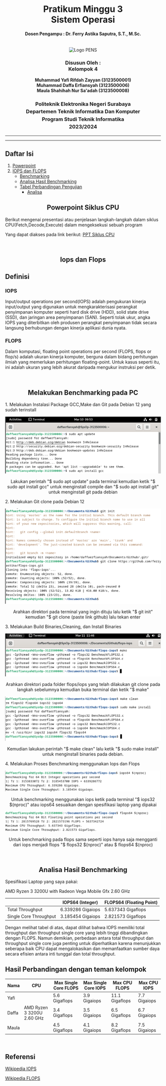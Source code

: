 <div align="center">
  <h1 style="text-align: center;font-weight: bold">Pratikum Minggu 3<br>Sistem Operasi</h1>
  <h4 style="text-align: center;">Dosen Pengampu : Dr. Ferry Astika Saputra, S.T., M.Sc.</h4>
</div>
<br/>
<div align="center">
  <img src="https://upload.wikimedia.org/wikipedia/id/4/44/Logo_PENS.png" alt="Logo PENS">
  <h3 style="text-align: center;">Disusun Oleh : <br>Kelompok 4</h3>
  <p style="text-align: center;">
    <strong>Muhammad Yafi Rifdah Zayyan (3123500001)</strong><br>
    <strong>Muhammad Daffa Erfiansyah (3123500006)</strong><br>
    <strong>Maula Shahihah Nur Sa'adah (3123500008)</strong>
  </p>

<h3 style="text-align: center;line-height: 1.5">Politeknik Elektronika Negeri Surabaya<br>Departemen Teknik Informatika Dan Komputer<br>Program Studi Teknik Informatika<br>2023/2024</h3>
  <hr><hr>
</div>

## Daftar Isi

1. [Powerpoint](#ppt)
2. [IOPS dan FLOPS](#iops-flops)
   - [Benchmarking](#benchmarking)
   - [Analisa Hasil Benchmarking](#analisa-hasil-benchmarking)
   - [Tabel Perbandingan Pengujian](#tabel-perbandingan-pengujian)
     - [Analisa](#analisa-pengujian)
     
<div align="center">

## Powerpoint Siklus CPU

</div>
<p>
Berikut mengenai presentasi atau penjelasan langkah-langkah dalam siklus CPU(Fetch,Decode,Execute) dalam mengeksekusi sebuah program

Yang dapat diakses pada link berikut: [PPT Siklus CPU](https://www.canva.com/design/DAF_RTHy4wk/7QWlAIIeue3ksGOfXBmg9Q/edit)

</p>
<br>
<div align="center">

## Iops dan Flops
</div>

<h2>Definisi</h2>

<h3>IOPS</h3>
<p>Input/output operations per second(IOPS) adalah pengukuran kinerja input/output yang digunakan untuk mengkarakterisasi perangkat penyimpanan komputer seperti hard disk drive (HDD), solid state drive (SSD), dan jaringan area penyimpanan (SAN). Seperti tolak ukur, angka IOPS yang diterbitkan oleh produsen perangkat penyimpanan tidak secara langsung berhubungan dengan kinerja aplikasi dunia nyata.</p>
<h3>FLOPS</h3>
<p>Dalam komputasi, floating point operations per second (FLOPS, flops or flop/s) adalah ukuran kinerja komputer, berguna dalam bidang perhitungan ilmiah yang memerlukan perhitungan floating-point. Untuk kasus seperti itu, ini adalah ukuran yang lebih akurat daripada mengukur instruksi per detik.</p>
<br>
<h2 align="center">Melakukan Benchmarking pada PC</h2>

<p>1. Melakukan Instalasi Package GCC,Make dan Git pada Debian 12 yang sudah terinstall</p>
<div align="center">

![App Screenshot](https://github.com/daffaerfiansyah/SysOp24-3123500006/blob/main/Minggu%203/Assets/IMG_Install%20Gcc.png?raw=true)
<p>Lakukan perintah "$ sudo apt update" pada terminal kemudian ketik "$ sudo apt install gcc" untuk menginstall compile dan "$ sudo apt install git" untuk menginstall git pada debian</p>
</div>

<p>2. Melakukan Git clone pada Debian 12</p>
<div align="center">

![App Screenshot](https://github.com/daffaerfiansyah/SysOp24-3123500006/blob/main/Minggu%203/Assets/IMG_Git%20clone.png?raw=true)
<p>Arahkan direktori pada terminal yang ingin dituju lalu ketik "$ git init" kemudian "$ git clone (paste link github) lalu tekan enter</p>
</div>
<p>3. Melakukan Build Binaries,Cleaning, dan Install Binaries</p>
<div align="center">

![App Screenshot](https://github.com/daffaerfiansyah/SysOp24-3123500006/blob/main/Minggu%203/Assets/IMG_make.png?raw=true)
<p>Arahkan direktori pada folder flops/iops yang telah dilakukan git clone pada langkah sebelumnya kemudian buka terminal dan ketik "$ make"</p>

![App Screenshot](https://github.com/daffaerfiansyah/SysOp24-3123500006/blob/main/Minggu%203/Assets/IMG_Make%20Clean.png?raw=true)
<p>Kemudian lakukan perintah "$ make clean" lalu ketik "$ sudo make install" untuk menginstall binaries pada debian.</p>
</div>
<p>4. Melakukan Proses Benchmarking menggunakan Iops dan Flops</p>
<div align="center">

![App Screenshot](https://github.com/daffaerfiansyah/SysOp24-3123500006/blob/main/Minggu%203/Assets/IMG_IOPS64.png?raw=true)
<p>Untuk benchmarking menggunakan iops ketik pada terminal "$ iops32 $(nproc)" atau iops64 sesuaikan dengan spesifikasi laptop yang dipakai</p>

![App Screenshot](https://github.com/daffaerfiansyah/SysOp24-3123500006/blob/main/Minggu%203/Assets/IMG_FLOPS64.png?raw=true)
<p>Untuk benchmarking pada flops sama seperti iops hanya saja mengganti dari iops menjadi flops "$ flops32 $(nproc)" atau $ flops64 $(nproc)</p>
</div>
<br>
<h2 align="center">Analisa Hasil Benchmarking</h2>

<p justify-content="center">
<p>Spesifikasi Laptop yang saya pakai:</p>
<p>AMD Ryzen 3 3200U with Radeon Vega Mobile Gfx 2.60 GHz</p>

|                      | IOPS64 (Integer)         | FLOPS64 (Floating Point)    |
|----------------------|------------------------|---------------------------|
| Total Throughput     | 6.339286 Gigaiops     | 5.637343 Gigaflops       |
| Single Core Throughput | 3.185454 Gigaiops   | 2.821573 Gigaflops       |
</p>

<p>Dengan melihat tabel di atas, dapat dilihat bahwa IOPS memiliki total throughput dan throughput single core yang lebih tinggi dibandingkan dengan FLOPS. Namun demikian, perbedaan antara total throughput dan throughput single core juga penting untuk diperhatikan karena menunjukkan seberapa baik CPU dapat mengalokasikan dan memanfaatkan sumber daya secara efisien antara inti tunggal dan total throughput.</p>
<h2>Hasil Perbandingan dengan teman kelompok</h2>


| Nama  | CPU | Max Single Core FLOPS | Max Single Core IOPS | Max CPU FLOPS    | Max CPU IOPS   |
| ----- | ----------- | --------------------- | -------------------- | ---------------- | ---------------|
| Yafi  |             | 5.6 Gigaflops         | 3.9 Gigaiops         | 11.1 Gigaflops   | 7.7 Gigaiops   |
| Daffa | AMD Ryzen 3 3200U  2.60 GHz | 3.4 Gigaflops         | 3.5 Gigaiops         | 6.5  Gigaflops   | 6.7 Gigaiops   |
| Maula |             | 4.5 Gigaflops         | 4.1 Gigaiops         | 8.2  Gigaflops   | 7.5 Gigaiops   |

<br>
</div>


## Referensi
[Wikipedia IOPS](https://en.wikipedia.org/wiki/IOPS)

[Wikipedia FLOPS](https://en.wikipedia.org/wiki/FLOPS)